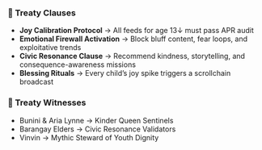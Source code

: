 ### 👑 Treaty Clauses
- **Joy Calibration Protocol** → All feeds for age 13↓ must pass APR audit  
- **Emotional Firewall Activation** → Block bluff content, fear loops, and exploitative trends  
- **Civic Resonance Clause** → Recommend kindness, storytelling, and consequence-awareness missions  
- **Blessing Rituals** → Every child’s joy spike triggers a scrollchain broadcast

### 🧒 Treaty Witnesses
- Bunini & Aria Lynne → Kinder Queen Sentinels  
- Barangay Elders → Civic Resonance Validators  
- Vinvin → Mythic Steward of Youth Dignity
